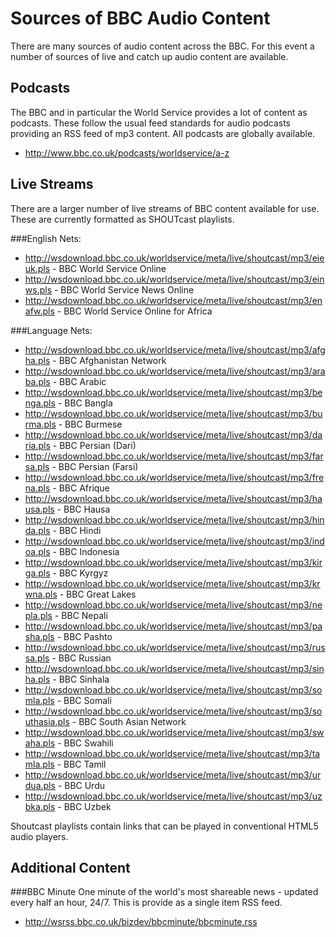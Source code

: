 # Sources of BBC Audio Content

There are many sources of audio content across the BBC.  For this event a number of sources of live and catch up audio content are available.

## Podcasts
   The BBC and in particular the World Service provides a lot of content as podcasts.  These follow the usual feed standards for audio podcasts providing an RSS feed of mp3 content.  All podcasts are globally available.  

* http://www.bbc.co.uk/podcasts/worldservice/a-z

## Live Streams
   There are a larger number of live streams of BBC content available for use.  These are currently formatted as SHOUTcast playlists.
 
###English Nets:
* http://wsdownload.bbc.co.uk/worldservice/meta/live/shoutcast/mp3/eieuk.pls - BBC World Service Online
* http://wsdownload.bbc.co.uk/worldservice/meta/live/shoutcast/mp3/einws.pls - BBC World Service News Online
* http://wsdownload.bbc.co.uk/worldservice/meta/live/shoutcast/mp3/enafw.pls - BBC World Service Online for Africa

###Language Nets:
* http://wsdownload.bbc.co.uk/worldservice/meta/live/shoutcast/mp3/afgha.pls - BBC Afghanistan Network
* http://wsdownload.bbc.co.uk/worldservice/meta/live/shoutcast/mp3/araba.pls - BBC Arabic
* http://wsdownload.bbc.co.uk/worldservice/meta/live/shoutcast/mp3/benga.pls - BBC Bangla
* http://wsdownload.bbc.co.uk/worldservice/meta/live/shoutcast/mp3/burma.pls - BBC Burmese
* http://wsdownload.bbc.co.uk/worldservice/meta/live/shoutcast/mp3/daria.pls - BBC Persian (Dari)
* http://wsdownload.bbc.co.uk/worldservice/meta/live/shoutcast/mp3/farsa.pls - BBC Persian (Farsi)
* http://wsdownload.bbc.co.uk/worldservice/meta/live/shoutcast/mp3/frena.pls - BBC Afrique
* http://wsdownload.bbc.co.uk/worldservice/meta/live/shoutcast/mp3/hausa.pls - BBC Hausa
* http://wsdownload.bbc.co.uk/worldservice/meta/live/shoutcast/mp3/hinda.pls - BBC Hindi
* http://wsdownload.bbc.co.uk/worldservice/meta/live/shoutcast/mp3/indoa.pls - BBC Indonesia
* http://wsdownload.bbc.co.uk/worldservice/meta/live/shoutcast/mp3/kirga.pls - BBC Kyrgyz
* http://wsdownload.bbc.co.uk/worldservice/meta/live/shoutcast/mp3/krwna.pls - BBC Great Lakes
* http://wsdownload.bbc.co.uk/worldservice/meta/live/shoutcast/mp3/nepla.pls - BBC Nepali
* http://wsdownload.bbc.co.uk/worldservice/meta/live/shoutcast/mp3/pasha.pls - BBC Pashto
* http://wsdownload.bbc.co.uk/worldservice/meta/live/shoutcast/mp3/russa.pls - BBC Russian
* http://wsdownload.bbc.co.uk/worldservice/meta/live/shoutcast/mp3/sinha.pls - BBC Sinhala
* http://wsdownload.bbc.co.uk/worldservice/meta/live/shoutcast/mp3/somla.pls - BBC Somali
* http://wsdownload.bbc.co.uk/worldservice/meta/live/shoutcast/mp3/southasia.pls - BBC South Asian Network
* http://wsdownload.bbc.co.uk/worldservice/meta/live/shoutcast/mp3/swaha.pls - BBC Swahili
* http://wsdownload.bbc.co.uk/worldservice/meta/live/shoutcast/mp3/tamla.pls - BBC Tamil
* http://wsdownload.bbc.co.uk/worldservice/meta/live/shoutcast/mp3/urdua.pls - BBC Urdu
* http://wsdownload.bbc.co.uk/worldservice/meta/live/shoutcast/mp3/uzbka.pls - BBC Uzbek

Shoutcast playlists contain links that can be played in conventional HTML5 audio players.

## Additional Content

###BBC Minute
   One minute of the world's most shareable news - updated every half an hour, 24/7.  This is provide as a single item RSS feed.

* http://wsrss.bbc.co.uk/bizdev/bbcminute/bbcminute.rss
